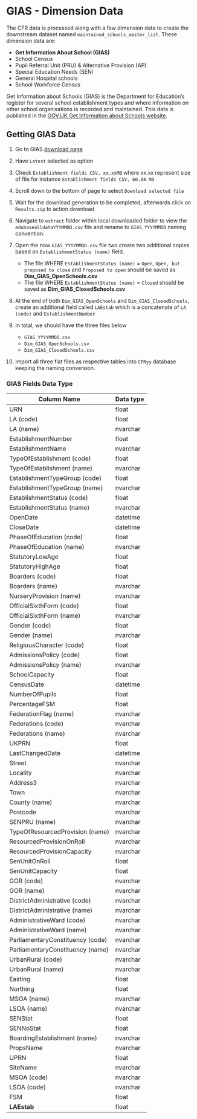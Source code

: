 # GIAS - Dimension Data

The CFR data is processed along with a few dimension data to create the downstream dataset named `maintained_schools_master_list`. These dimension data are:

- **Get Information About School (GIAS)**
- School Census
- Pupil Referral Unit (PRU) & Alternative Provision (AP)
- Special Education Needs (SEN)
- General Hospital schools
- School Workforce Census

Get Information about Schools (GIAS) is the Department for Education’s register for several school establishment types and where information on other school organisations is recorded and maintained. This data is published in the [GOV.UK Get Information about Schools website](https://www.get-information-schools.service.gov.uk/).

## Getting GIAS Data

1. Go to GIAS [download page](https://www.get-information-schools.service.gov.uk/Downloads)

2. Have `Latest` selected as option

3. Check `Establishment fields CSV, xx.xxMB` where xx.xx represent size of file for instance `Establishment fields CSV, 60.84 MB`

4. Scroll down to the bottom of page to select `Download selected file`

5. Wait for the download generation to be completed, afterwards click on `Results.zip` to action download

6. Navigate to `extract` folder within local downloaded folder to view the `edubasealldataYYYMMDD.csv` file and rename to `GIAS_YYYYMMDD` naming convention.

7. Open the now `GIAS_YYYYMMDD.csv` file two create two additional copies based on `EstablishmentStatus (name)` field.
    - The file WHERE `EstablishmentStatus (name)` = `Open`, `Open, but proposed to close` and `Proposed to open` should be saved as **Dim_GIAS_OpenSchools.csv**
    - The file WHERE `EstablishmentStatus (name)` = `Closed` should be saved as **Dim_GIAS_ClosedSchools.csv**

8. At the end of both `Dim_GIAS_OpenSchools` and `Dim_GIAS_ClosedSchools`, create an additional field called `LAEstab` which is a concatenate of `LA (code)` and `EstablishmentNumber`

9. In total, we should have the three files below
    - `GIAS_YYYYMMDD.csv`
    - `Dim_GIAS_OpenSchools.csv`
    - `Dim_GIAS_ClosedSchools.csv`

10. Import all three flat files as respective tables into `CFRyy` database keeping the naming conversion.

### GIAS Fields Data Type

| Column Name                       | Data type |
|-----------------------------------|-----------|
|URN                                | float     |
|LA (code)                          | float     |
|LA (name)                          | nvarchar  |
|EstablishmentNumber                | float     |
|EstablishmentName                  | nvarchar  |
|TypeOfEstablishment (code)         | float     |
|TypeOfEstablishment (name)         | nvarchar  |
|EstablishmentTypeGroup (code)      | float     |
|EstablishmentTypeGroup (name)      | nvarchar  |
|EstablishmentStatus (code)         | float     |
|EstablishmentStatus (name)         | nvarchar  |
|OpenDate                           | datetime  |
|CloseDate                          | datetime  |
|PhaseOfEducation (code)            | float     |
|PhaseOfEducation (name)            | nvarchar  |
|StatutoryLowAge                    | float     |
|StatutoryHighAge                   | float     |
|Boarders (code)                    | float     |
|Boarders (name)                    | nvarchar  |
|NurseryProvision (name)            | nvarchar  |
|OfficialSixthForm (code)           | float     |
|OfficialSixthForm (name)           | nvarchar  |
|Gender (code)                      | float     |
|Gender (name)                      | nvarchar  |
|ReligiousCharacter (code)          | float     |
|AdmissionsPolicy (code)            | float     |
|AdmissionsPolicy (name)            | nvarchar  |
|SchoolCapacity                     | float     |
|CensusDate                         | datetime  |
|NumberOfPupils                     | float     |
|PercentageFSM                      | float     |
|FederationFlag (name)              | nvarchar  |
|Federations (code)                 | nvarchar  |
|Federations (name)                 | nvarchar  |
|UKPRN                              | float     |
|LastChangedDate                    | datetime  |
|Street                             | nvarchar  |
|Locality                           | nvarchar  |
|Address3                           | nvarchar  |
|Town                               | nvarchar  |
|County (name)                      | nvarchar  |
|Postcode                           | nvarchar  |
|SENPRU (name)                      | nvarchar  |
|TypeOfResourcedProvision (name)    | nvarchar  |
|ResourcedProvisionOnRoll           | nvarchar  |
|ResourcedProvisionCapacity         | nvarchar  |
|SenUnitOnRoll                      | float     |
|SenUnitCapacity                    | float     |
|GOR (code)                         | nvarchar  |
|GOR (name)                         | nvarchar  |
|DistrictAdministrative (code)      | nvarchar  |
|DistrictAdministrative (name)      | nvarchar  |
|AdministrativeWard (code)          | nvarchar  |
|AdministrativeWard (name)          | nvarchar  |
|ParliamentaryConstituency (code)   | nvarchar  |
|ParliamentaryConstituency (name)   | nvarchar  |
|UrbanRural (code)                  | nvarchar  |
|UrbanRural (name)                  | nvarchar  |
|Easting                            | float     |
|Northing                           | float     |
|MSOA (name)                        | nvarchar  |
|LSOA (name)                        | nvarchar  |
|SENStat                            | float     |
|SENNoStat                          | float     |
|BoardingEstablishment (name)       | nvarchar  |
|PropsName                          | nvarchar  |
|UPRN                               | float     |
|SiteName                           | nvarchar  |
|MSOA (code)                        | nvarchar  |
|LSOA (code)                        | nvarchar  |
|FSM                                | float     |
|**LAEstab**                        | float     |
